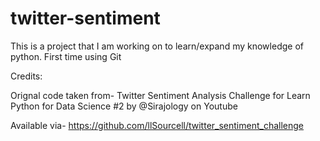 # twitter-sentiment

This is a project that I am working on to learn/expand my knowledge of python. First time using Git 

Credits: 

Orignal code taken from- Twitter Sentiment Analysis Challenge for Learn Python for Data Science #2 by @Sirajology on Youtube

Available via- https://github.com/llSourcell/twitter_sentiment_challenge
